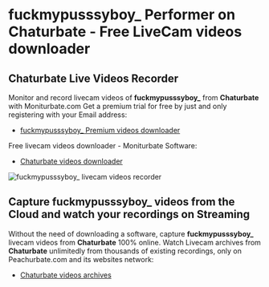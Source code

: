 # fuckmypusssyboy_ Performer on Chaturbate - Free LiveCam videos downloader

## Chaturbate Live Videos Recorder

Monitor and record livecam videos of **fuckmypusssyboy_** from **Chaturbate** with Moniturbate.com
Get a premium trial for free by just and only registering with your Email address:
* [fuckmypusssyboy_ Premium videos downloader](https://moniturbate.com/request-demo-licence-key.html)

Free livecam videos downloader - Moniturbate Software:
* [Chaturbate videos downloader](https://moniturbate.com/moniturbate-download-software.html)

![fuckmypusssyboy_ livecam videos recorder](https://peachurnet.com/templates/moniturbate-software.png)


## Capture fuckmypusssyboy_ videos from the Cloud and watch your recordings on Streaming

Without the need of downloading a software, capture **fuckmypusssyboy_** livecam videos from **Chaturbate** 100% online.
Watch Livecam archives from **Chaturbate** unlimitedly from thousands of existing recordings, only on Peachurbate.com and its websites network:
* [Chaturbate videos archives](https://peachurnet.com/)